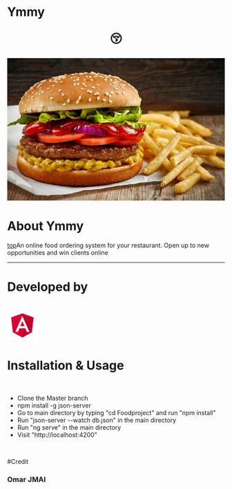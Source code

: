 # Ymmy <p align = "center"> :kissing_closed_eyes: </p>
![alt text](https://raw.githubusercontent.com/jmaiiomar/FoodProject/master/Food/src/assets/images/humberger.jpg)



# About Ymmy
[top](#smileys--emotion)An online food ordering system for your restaurant. Open up to new opportunities and win clients online 
<hr/>



# Developed by 
<br/>
<code><img height="70" src="https://raw.githubusercontent.com/github/explore/80688e429a7d4ef2fca1e82350fe8e3517d3494d/topics/angular/angular.png"></code>
<br/>



# Installation & Usage
<br/>

<ul>
  <li>Clone the Master branch</li>
  <li>npm install -g json-server
</li>
  <li>Go to main directory by typing "cd Foodproject" and run "npm install"</li>
   <li>Run "json-server --watch db.json" in the main directory</li>
  <li>Run "ng serve" in the main directory</li>
  <li>Visit "http://localhost:4200" </li>
</ul>



<br/>

#Credit
<h3>Omar JMAI </h3>




